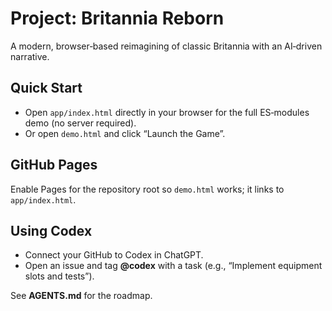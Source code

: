 # Project: Britannia Reborn

A modern, browser‑based reimagining of classic Britannia with an AI‑driven narrative.

## Quick Start
- Open `app/index.html` directly in your browser for the full ES‑modules demo (no server required).
- Or open `demo.html` and click “Launch the Game”.
## GitHub Pages
Enable Pages for the repository root so `demo.html` works; it links to `app/index.html`.

## Using Codex
- Connect your GitHub to Codex in ChatGPT.
- Open an issue and tag **@codex** with a task (e.g., “Implement equipment slots and tests”).

See **AGENTS.md** for the roadmap.
